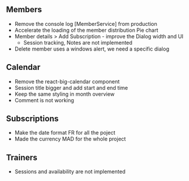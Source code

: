 ## Members

- Remove the console log [MemberService] from production
- Accelerate the loading of the member distribution Pie chart
- Member details > Add Subscription - improve the Dialog width and UI
  - Session tracking, Notes are not implemented
- Delete member uses a windows alert, we need a specific dialog

## Calendar

- Remove the react-big-calendar component
- Session title bigger and add start and end time
- Keep the same styling in month overview
- Comment is not working

## Subscriptions

- Make the date format FR for all the poject
- Made the currency MAD for the whole project

## Trainers

- Sessions and availability are not implemented
